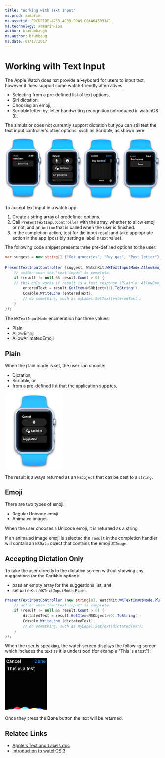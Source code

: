 ```yaml
---
title: "Working with Text Input"
ms.prod: xamarin
ms.assetid: E9CDF1DE-4233-4C39-99A9-C0AA643D314D
ms.technology: xamarin-ios
author: bradumbaugh
ms.author: brumbaug
ms.date: 03/17/2017
---
```


# Working with Text Input

The Apple Watch does not provide a keyboard for
  users to input text, however it does support
  some watch-friendly alternatives:

- Selecting from a pre-defined list of text options,
- Siri dictation,
- Choosing an emoji,
- Scribble letter-by-letter handwriting recognition (introduced in watchOS 3).

The simulator does not currently support dictation but you can still
  test the text input controller's other options, such as Scribble, as shown here:

![](text-input-images/textinput-sml.png "Testing the scribble option")

To accept text input in a watch app:

1. Create a string array of predefined options.
2. Call `PresentTextInputController` with the array,
  whether to allow emoji or not, and an `Action` that
  is called when the user is finished.
3. In the completion action, test for the input result
  and take appropriate action in the app (possibly
  setting a label's text value).

The following code snippet presents three pre-defined
  options to the user:

```csharp
var suggest = new string[] {"Get groceries", "Buy gas", "Post letter"};

PresentTextInputController (suggest, WatchKit.WKTextInputMode.AllowEmoji, (result) => {
	// action when the "text input" is complete
	if (result != null && result.Count > 0) {
    // this only works if result is a text response (Plain or AllowEmoji)
		enteredText = result.GetItem<NSObject>(0).ToString();
		Console.WriteLine (enteredText);
		// do something, such as myLabel.SetText(enteredText);
	}
});
```

The `WKTextInputMode` enumeration has three values:

- Plain
- AllowEmoji
- AllowAnimatedEmoji

## Plain

When the plain mode is set, the user can choose:

- Dictation,
- Scribble, or
- from a pre-defined list that the application supplies.

[![](text-input-images/plain-scribble-sml.png "Dictation, Scribble, or from a pre-defined list that the app supplies")](text-input-images/plain-scribble.png#lightbox)

The result is always returned as an `NSObject` that can be cast to a `string`.

## Emoji

There are two types of emoji:

- Regular Unicode emoji
- Animated images

When the user chooses a Unicode emoji, it is returned as a string.

If an animated image emoji is selected
  the `result` in the completion handler will contain
  an `NSData` object that contains the emoji `UIImage`.

## Accepting Dictation Only

To take the user directly to the dictation screen without
  showing any suggestions (or the Scribble option):

- pass an empty array for the suggestions list, and
- set `WatchKit.WKTextInputMode.Plain`.

```csharp
PresentTextInputController (new string[0], WatchKit.WKTextInputMode.Plain, (result) => {
	// action when the "text input" is complete
	if (result != null && result.Count > 0) {
		dictatedText = result.GetItem<NSObject>(0).ToString();
		Console.WriteLine (dictatedText);
		// do something, such as myLabel.SetText(dictatedText);
	}
});
```

When the user is speaking, the watch screen displays
  the following screen which includes the text as it
  is understood (for example "This is a test"):

![](text-input-images/dictation.png "When the user is speaking, the watch screen displays the text as it is understood")

Once they press the **Done** button the text will
  be returned.



## Related Links

- [Apple's Text and Labels doc](https://developer.apple.com/library/ios/documentation/General/Conceptual/WatchKitProgrammingGuide/TextandLabels.html)
- [Introduction to watchOS 3](~/ios/watchos/platform/introduction-to-watchos3/index.md)
